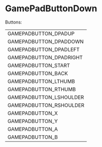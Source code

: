 # GamePadButtonDown

Buttons:

||
|--- |
| GAMEPADBUTTON_DPADUP |
| GAMEPADBUTTON_DPADDOWN |
| GAMEPADBUTTON_DPADLEFT |
| GAMEPADBUTTON_DPADRIGHT |
| GAMEPADBUTTON_START |
| GAMEPADBUTTON_BACK |
| GAMEPADBUTTON_LTHUMB |
| GAMEPADBUTTON_RTHUMB |
| GAMEPADBUTTON_LSHOULDER |
| GAMEPADBUTTON_RSHOULDER |
| GAMEPADBUTTON_X |
| GAMEPADBUTTON_Y |
| GAMEPADBUTTON_A |
| GAMEPADBUTTON_B |
